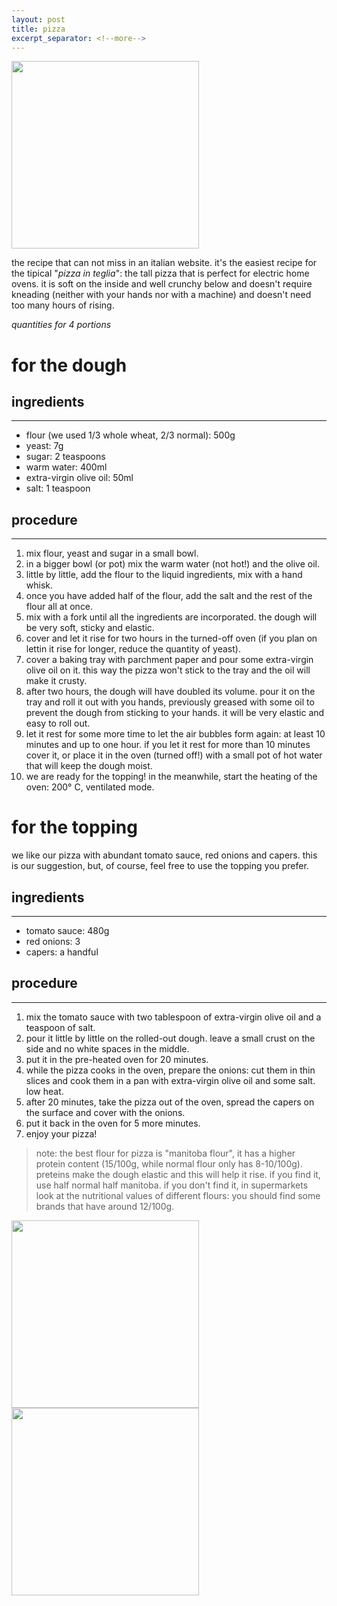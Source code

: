 ```yaml
---
layout: post
title: pizza
excerpt_separator: <!--more-->
---
```


 <img src="../../../images/pizza.jpeg" width="300">
 
 <!--more-->

the recipe that can not miss in an italian website. it's the easiest recipe for the tipical "*pizza in teglia*": the tall pizza that is perfect for electric home ovens. it is soft on the inside and well crunchy below and doesn't require kneading (neither with your hands nor with a machine) and doesn't need too many hours of rising.

*quantities for 4 portions*
 
# for the dough


## ingredients
---

 - flour (we used 1/3 whole wheat, 2/3 normal): 500g 
 - yeast: 7g
 - sugar: 2 teaspoons
 - warm water: 400ml
 - extra-virgin olive oil: 50ml
 - salt: 1 teaspoon


## procedure
---

1. mix flour, yeast and sugar in a small bowl.
2. in a bigger bowl (or pot) mix the warm water (not hot!) and the olive oil.
3. little by little, add the flour to the liquid ingredients, mix with a hand whisk.
4. once you have added half of the flour, add the salt and the rest of the flour all at once. 
5. mix with a fork until all the ingredients are incorporated. the dough will be very soft, sticky and elastic.
6. cover and let it rise for two hours in the turned-off oven (if you plan on lettin it rise for longer, reduce the quantity of yeast).
7. cover a baking tray with parchment paper and pour some extra-virgin olive oil on it. this way the pizza won't stick to the tray and the oil will make it crusty.
8. after two hours, the dough will have doubled its volume. pour it on the tray and roll it out with you hands, previously greased with some oil to prevent the dough from sticking to your hands. it will be very elastic and easy to roll out.
9. let it rest for some more time to let the air bubbles form again: at least 10 minutes and up to one hour. if you let it rest for more than 10 minutes cover it, or place it in the oven (turned off!) with a small pot of hot water that will keep the dough moist.
10. we are ready for the topping! in the meanwhile, start the heating of the oven: 200° C, ventilated mode.

# for the topping

we like our pizza with abundant tomato sauce, red onions and capers. this is our suggestion, but, of course, feel free to use the topping you prefer.

## ingredients
---

- tomato sauce: 480g
- red onions: 3
- capers: a handful

## procedure
---

1. mix the tomato sauce with two tablespoon of extra-virgin olive oil and a teaspoon of salt.
2. pour it little by little on the rolled-out dough. leave a small crust on the side and no white spaces in the middle.
3. put it in the pre-heated oven for 20 minutes.
4. while the pizza cooks in the oven, prepare the onions: cut them in thin slices and cook them in a pan with extra-virgin olive oil and some salt. low heat.
5. after 20 minutes, take the pizza out of the oven, spread the capers on the surface and cover with the onions.
6. put it back in the oven for 5 more minutes.
7. enjoy your pizza!

> note: the best flour for pizza is "manitoba flour", it has a higher protein content (15/100g, while normal flour only has 8-10/100g). preteins make the dough elastic and this will help it rise. if you find it, use half normal half manitoba. if you don't find it, in supermarkets look at the nutritional values of different flours: you should find some brands that have around 12/100g.

 <img src="../../../images/pizza-side.jpeg" width="300">
  <img src="../../../images/pizza-big.jpeg" width="300">

